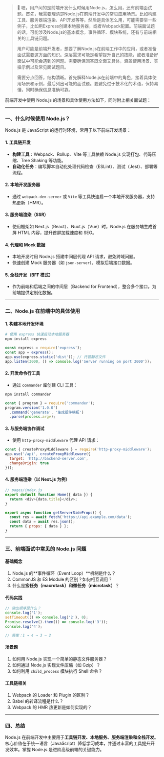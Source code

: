 > 💭 嗯，用户问的是前端开发什么时候用Node.js，怎么用，还有前端面试题。首先，我需要理清楚Node.js在前端开发中的常见应用场景。比如构建工具、服务器端渲染、API开发等等。然后是具体怎么用，可能需要举一些例子，比如用Express创建本地服务器，或者Webpack配置。前端面试题的话，可能涉及Node.js的基本概念，事件循环、模块系统，还有与前端相关的工具链问题。
>
> 用户可能是前端开发者，想要了解Node.js在前端工作中的应用，或者准备面试需要这方面的知识。深层需求可能是希望提升自己的技能，或者准备好面试中可能会遇到的问题。需要确保回答既全面又具体，涵盖使用场景、实操示例以及常见面试题目。
>
> 需要分点回答，结构清晰。首先解释Node.js在前端中的角色，接着具体使用场景和示例，最后列出可能的面试题。要避免过于技术化的术语，保持易懂，同时确保信息准确可靠。
>
> 



前端开发中使用 Node.js 的场景和具体使用方法如下，同时附上相关面试题：

---

### **一、什么时候使用 Node.js？**
Node.js 是 JavaScript 的运行时环境，常用于以下前端开发场景：

#### **1. 工具链开发**
- **构建工具**：Webpack、Rollup、Vite 等工具依赖 Node.js 实现打包、代码压缩、Tree Shaking 等功能。
- **自动化任务**：编写脚本自动化处理代码检查（ESLint）、测试（Jest）、部署等流程。

#### **2. 本地开发服务器**
- 通过 `webpack-dev-server` 或 `Vite` 等工具快速启一个本地开发服务器，支持热更新（HMR）。

#### **3. 服务端渲染（SSR）**
- 使用框架如 Next.js（React）、Nuxt.js（Vue）时，Node.js 在服务端生成首屏 HTML 内容，提升首屏加载速度和 SEO。

#### **4. 代理和 Mock 数据**
- 本地开发时用 Node.js 搭建中间层代理 API 请求，避免跨域问题。
- 快速创建 Mock 服务器（如 `json-server`），模拟后端接口数据。

#### **5. 全栈开发（BFF 模式）**
- 作为前端和后端之间的中间层（Backend for Frontend），整合多个接口，为前端提供定制化数据。

---

### **二、Node.js 在前端中的具体使用**
#### **1. 构建本地开发环境**
```bash
# 使用 express 快速启动本地服务器
npm install express
```
```javascript
const express = require('express');
const app = express();
app.use(express.static('dist')); // 托管静态文件
app.listen(3000, () => console.log('Server running on port 3000'));
```

#### **2. 开发命令行工具**
- 通过 `commander` 库创建 CLI 工具：
```bash
npm install commander
```
```javascript
const { program } = require('commander');
program.version('1.0.0')
  .command('generate', '生成组件模板')
  .parse(process.argv);
```

#### **3. 与服务端协作调试**
- 使用 `http-proxy-middleware` 代理 API 请求：
```javascript
const { createProxyMiddleware } = require('http-proxy-middleware');
app.use('/api', createProxyMiddleware({ 
  target: 'http://backend-server.com',
  changeOrigin: true 
}));
```

#### **4. 服务端渲染（以 Next.js 为例）**
```javascript
// pages/index.js
export default function Home({ data }) {
  return <div>{data.title}</div>;
}

export async function getServerSideProps() {
  const res = await fetch('https://api.example.com/data');
  const data = await res.json();
  return { props: { data } };
}
```

---

### **三、前端面试中常见的 Node.js 问题**
#### **基础概念**
1. Node.js 的**事件循环（Event Loop）**机制是什么？
2. CommonJS 和 ES Module 的区别？如何相互调用？
3. 什么是**宏任务（macrotask）**和**微任务（microtask）**？

#### **代码实践**
```javascript
// 输出顺序是什么？
console.log('1');
setTimeout(() => console.log('2'), 0);
Promise.resolve().then(() => console.log('3'));
console.log('4');

// 答案：1 → 4 → 3 → 2
```

#### **场景题**
1. 如何用 Node.js 实现一个简单的静态文件服务器？
2. 如何通过 Node.js 实现文件压缩（如 Gzip）？
3. 如何利用 `child_process` 模块执行 Shell 命令？

#### **工具链相关**
1. Webpack 的 Loader 和 Plugin 的区别？
2. Babel 的转译流程是什么？
3. Webpack 的 HMR 热更新是如何实现的？

---

### **四、总结**
Node.js 在前端开发中主要用于**工具链开发、本地服务、服务端渲染和全栈开发**。核心价值在于统一语言（JavaScript）降低学习成本，并通过丰富的工具提升开发效率。掌握 Node.js 是进阶高级前端的关键能力。
